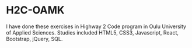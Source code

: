 # H2C-OAMK

I have done these exercises in Highway 2 Code program in Oulu University of Applied Sciences. 
Studies included HTML5, CSS3, Javascript, React, Bootstrap, jQuery, SQL.

